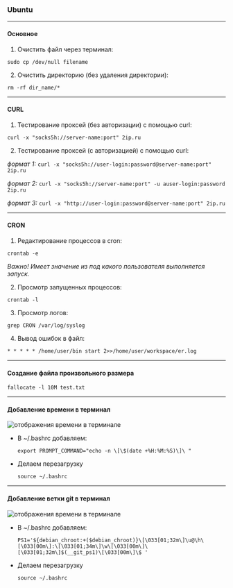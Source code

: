 
### Ubuntu

---

#### Основное

1. Очистить файл через терминал:

  `sudo cp /dev/null filename`

2. Очистить директорию (без удаления директории):

  `rm -rf dir_name/*`

---

#### CURL

1. Тестирование проксей (без авторизации) с помощью curl:

  `curl -x "socks5h://server-name:port" 2ip.ru`

2. Тестирование проксей (с авторизацией) с помощью curl:

  *формат 1:* `curl -x "socks5h://user-login:password@server-name:port" 2ip.ru`

  *формат 2:* `curl -x "socks5h://server-name:port" -u auser-login:password 2ip.ru`

  *формат 3:* `curl -x "http://user-login:password@server-name:port" 2ip.ru`

---

#### CRON

1. Редактирование процессов в cron:

  `crontab -e`

  *Важно! Имеет значение из под какого пользователя выполняется запуск.*

2. Просмотр запущенных процессов:

  `crontab -l`

3. Просмотр логов:

  `grep CRON /var/log/syslog`

4. Вывод ошибок в файл:

  `* * * * * /home/user/bin start 2>>/home/user/workspace/er.log`

---

#### Создание файла произвольного размера

`fallocate -l 10M test.txt`

---

#### Добавление времени в терминал

![отображения времени в терминале](https://raw.githubusercontent.com/kostyashelest/notes/master/img/ubuntu_time_terminal.png)

- В ~/.bashrc добавляем:

  `export PROMPT_COMMAND="echo -n \[\$(date +%H:%M:%S)\]\ "`

- Делаем перезагрузку

  `source ~/.bashrc`

---

#### Добавление ветки git в терминал

![отображения времени в терминале](https://raw.githubusercontent.com/kostyashelest/notes/master/img/ubuntu_github_flow_terminal.png)
- В ~/.bashrc добавляем:

  `PS1='${debian_chroot:+($debian_chroot)}\[\033[01;32m\]\u@\h\[\033[00m\]:\[\033[01;34m\]\w\[\033[00m\]\[\033[01;32m\]$(__git_ps1)\[\033[00m\]\$ '`

- Делаем перезагрузку

  `source ~/.bashrc`
